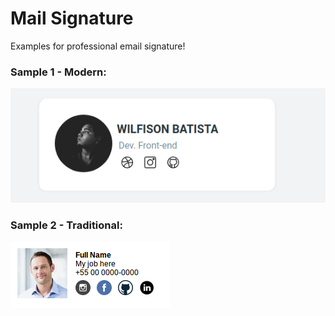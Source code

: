 # Mail Signature

Examples for professional email signature!

### Sample 1 - Modern:

![Mail Signature 1](./img/mail-signature-1.png)

### Sample 2 - Traditional:

![Mail Signature 2](./img/mail-signature-2.png)
